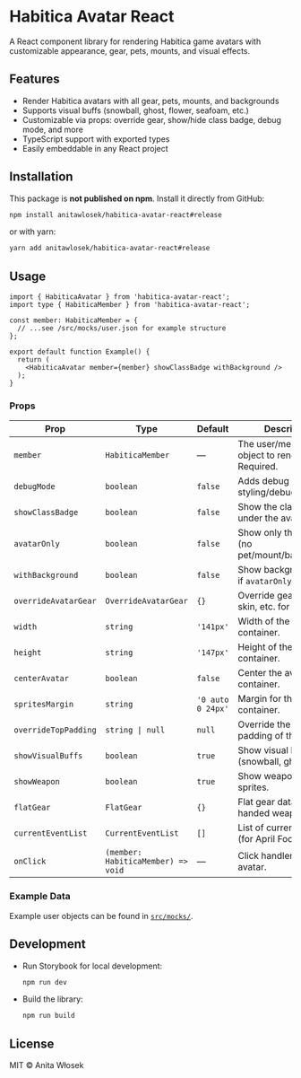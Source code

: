 # Habitica Avatar React

A React component library for rendering Habitica game avatars with customizable appearance, gear, pets, mounts, and visual effects.

## Features
- Render Habitica avatars with all gear, pets, mounts, and backgrounds
- Supports visual buffs (snowball, ghost, flower, seafoam, etc.)
- Customizable via props: override gear, show/hide class badge, debug mode, and more
- TypeScript support with exported types
- Easily embeddable in any React project

## Installation

This package is **not published on npm**. Install it directly from GitHub:

```bash
npm install anitawlosek/habitica-avatar-react#release
```

or with yarn:

```bash
yarn add anitawlosek/habitica-avatar-react#release
```

## Usage

```tsx
import { HabiticaAvatar } from 'habitica-avatar-react';
import type { HabiticaMember } from 'habitica-avatar-react';

const member: HabiticaMember = {
  // ...see /src/mocks/user.json for example structure
};

export default function Example() {
  return (
    <HabiticaAvatar member={member} showClassBadge withBackground />
  );
}
```

### Props

| Prop                | Type                                   | Default         | Description                                                                 |
|---------------------|----------------------------------------|-----------------|-----------------------------------------------------------------------------|
| `member`            | `HabiticaMember`                       | —               | The user/member object to render. Required.                                  |
| `debugMode`         | `boolean`                              | `false`         | Adds debug class for styling/debugging.                                      |
| `showClassBadge`    | `boolean`                              | `false`         | Show the class badge under the avatar.                                       |
| `avatarOnly`        | `boolean`                              | `false`         | Show only the avatar (no pet/mount/background).                              |
| `withBackground`    | `boolean`                              | `false`         | Show background even if `avatarOnly` is true.                                |
| `overrideAvatarGear`| `OverrideAvatarGear`                   | `{}`            | Override gear, hair, skin, etc. for the avatar.                              |
| `width`             | `string`                               | `'141px'`       | Width of the avatar container.                                               |
| `height`            | `string`                               | `'147px'`       | Height of the avatar container.                                              |
| `centerAvatar`      | `boolean`                              | `false`         | Center the avatar in its container.                                          |
| `spritesMargin`     | `string`                               | `'0 auto 0 24px'`| Margin for the sprites container.                                            |
| `overrideTopPadding`| `string \| null`                       | `null`          | Override the top padding of the avatar.                                      |
| `showVisualBuffs`   | `boolean`                              | `true`          | Show visual buffs (snowball, ghost, etc).                                    |
| `showWeapon`        | `boolean`                              | `true`          | Show weapon/shield sprites.                                                  |
| `flatGear`          | `FlatGear`                             | `{}`            | Flat gear data for two-handed weapon logic.                                  |
| `currentEventList`  | `CurrentEventList`                     | `[]`            | List of current events (for April Fools, etc).                               |
| `onClick`           | `(member: HabiticaMember) => void`     | —               | Click handler for the avatar.                                                |

### Example Data
Example user objects can be found in [`src/mocks/`](src/mocks/).

## Development

- Run Storybook for local development:
  ```bash
  npm run dev
  ```
- Build the library:
  ```bash
  npm run build
  ```

## License

MIT © Anita Włosek
